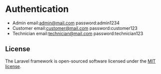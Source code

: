 # Authentication

-   Admin email:admin@mail.com password:admin1234
-   Customer email:customer@mail.com password:customer123
-   Technician email:technician@mail.com password:technician123

## License

The Laravel framework is open-sourced software licensed under the [MIT license](https://opensource.org/licenses/MIT).
